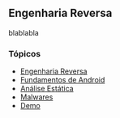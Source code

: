 <link rel="icon" type="image/png" sizes="16x16" href="images/favicon.ico">

## Engenharia Reversa
blablabla

### Tópicos
- [Engenharia Reversa](https://darknenblack.github.io/RevEng-Android/)
- [Fundamentos de Android](https://darknenblack.github.io/RevEng-Android/fundamentos.html)
- [Análise Estática](https://darknenblack.github.io/RevEng-Android/estatica.html)
- [Malwares](https://darknenblack.github.io/RevEng-Android/malware.html)
- [Demo](https://darknenblack.github.io/RevEng-Android/demo.html)
